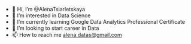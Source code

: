 - 👋 Hi, I’m @AlenaTsiarletskaya
- 👀 I’m interested in Data Science
- 🌱 I’m currently learning Google Data Analytics Professional Certificate
- 💞️ I’m looking to start career in Data
- 📫 How to reach me alena.datas@gmail.com

<!---
AlenaTsiarletskaya/AlenaTsiarletskaya is a ✨ special ✨ repository because its `README.md` (this file) appears on your GitHub profile.
You can click the Preview link to take a look at your changes.
--->
